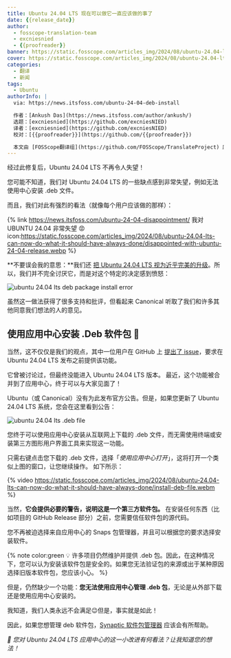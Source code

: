 ```yaml
---
title: Ubuntu 24.04 LTS 现在可以做它一直应该做的事了
date: {{release_date}}
author:
  - fosscope-translation-team
  - excniesnied
  - {{proofreader}}
banner: https://static.fosscope.com/articles_img/2024/08/ubuntu-24.04-lts-can-now-do-what-it-should-have-always-done/ubuntu-appcenter-debian.webp
cover: https://static.fosscope.com/articles_img/2024/08/ubuntu-24.04-lts-can-now-do-what-it-should-have-always-done/ubuntu-appcenter-debian.webp
categories:
  - 翻译
  - 新闻
tags: 
  - Ubuntu
authorInfo: |
  via: https://news.itsfoss.com/ubuntu-24-04-deb-install

  作者：[Ankush Das](https://news.itsfoss.com/author/ankush/)
  选题：[excniesnied](https://github.com/excniesNIED)
  译者：[excniesnied](https://github.com/excniesNIED)
  校对：[{{proofreader}}](https://github.com/{{proofreader}})

  本文由 [FOSScope翻译组](https://github.com/FOSScope/TranslateProject) 原创编译，[开源观察](https://fosscope.com/) 荣誉推出
---
```


经过此修复后，Ubuntu 24.04 LTS 不再令人失望！

<!-- more -->

您可能不知道，我们对 Ubuntu 24.04 LTS 的一些缺点感到非常失望，例如无法使用中心安装 .deb 文件。

而且，我们对此有强烈的看法（就像每个用户应该做的那样）：

{% link https://news.itsfoss.com/ubuntu-24-04-disappointment/ 我对 UBUNTU 24.04 非常失望 😡 icon:https://static.fosscope.com/articles_img/2024/08/ubuntu-24.04-lts-can-now-do-what-it-should-have-always-done/disappointed-with-ubuntu-24-04-release.webp %}

**不要误会我的意思：**我们还 [把 Ubuntu 24.04 LTS 视为近乎完美的升级](https://itsfoss.com/ubuntu-24-04-lts-review)。所以，我们并不完全讨厌它，而是对这个特定的决定感到愤怒：

![ubuntu 24.04 lts deb package install error](https://static.fosscope.com/articles_img/2024/08/ubuntu-24.04-lts-can-now-do-what-it-should-have-always-done/ubuntu24-deb-error.webp)

虽然这一做法获得了很多支持和批评，但看起来 Canonical 听取了我们和许多其他同意我们想法的人的意见。

## 使用应用中心安装 .Deb 软件包 🥳

当然，这不仅仅是我们的观点，其中一位用户在 GitHub 上 [提出了 issue](https://github.com/ubuntu/app-center/pull/1681)，要求在 Ubuntu 24.04 LTS 发布之前提供该功能。

它曾被讨论过，但最终没能进入 Ubuntu 24.04 LTS 版本。 最近，这个功能被合并到了应用中心，终于可以与大家见面了！

Ubuntu（或 Canonical）没有为此发布官方公告。但是，如果您更新了 Ubuntu 24.04 LTS 系统，您会在这里看到公告：

![ubuntu 24.04 lts .deb file](https://static.fosscope.com/articles_img/2024/08/ubuntu-24.04-lts-can-now-do-what-it-should-have-always-done/install-deb-file-ubuntu-24-04.webp)

您终于可以使用应用中心安装从互联网上下载的 .deb 文件，而无需使用终端或安装第三方图形用户界面工具来实现这一功能。

只需右键点击您下载的 .deb 文件，选择「*使用应用中心打开*」，这将打开一个类似上图的窗口，让您继续操作。 如下所示：

{% video https://static.fosscope.com/articles_img/2024/08/ubuntu-24.04-lts-can-now-do-what-it-should-have-always-done/install-deb-file.webm %}

当然，**它会提供必要的警告，说明这是一个第三方软件包。** 在安装任何东西（比如项目的 GitHub Release 部分）之前，您需要信任软件包的源代码。

您不再被迫选择来自应用中心的 Snaps 包管理器，并且可以根据您的要求选择安装软件。

{% note color:green 💡 许多项目仍然维护并提供 .deb 包。因此，在这种情况下，您可以认为安装该软件包是安全的。如果您无法验证包的来源或出于某种原因选择旧版本软件包，您应该小心。 %}

但是，仍然缺少一个功能：**您无法使用应用中心管理 .deb 包**，无论是从外部下载还是使用应用中心安装的。

我知道，我们人类永远不会满足😉但是，事实就是如此！

因此，如果您想管理 deb 软件包，[Synaptic 软件包管理器](https://itsfoss.com/synaptic-package-manager/) 应该会有所帮助。

*💭 您对 Ubuntu 24.04 LTS 应用中心的这一小改进有何看法？让我知道您的想法！*
